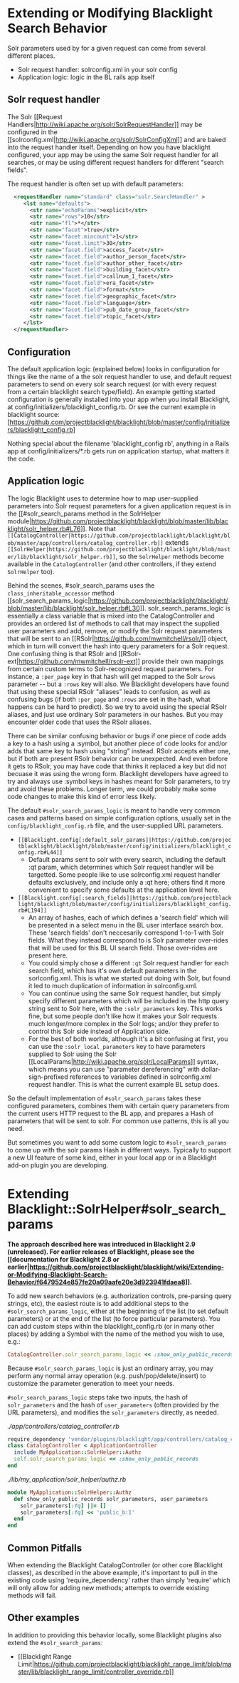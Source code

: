 # Extending or Modifying Blacklight Search Behavior

Solr parameters used by for a given request can come from several different places. 

* Solr request handler: solrconfig.xml in your solr config
* Application logic: logic in the BL rails app itself

## Solr request handler

The Solr [[Request Handlers|http://wiki.apache.org/solr/SolrRequestHandler]] may be configured in the [[solrconfig.xml|http://wiki.apache.org/solr/SolrConfigXml]] and are baked into the request handler itself. Depending on how you have blacklight configured, your app may be using the same Solr request handler for all searches, or may be using different request handlers for different "search fields".  

The request handler is often set up with default parameters:

```xml
  <requestHandler name="standard" class="solr.SearchHandler" >
     <lst name="defaults">
       <str name="echoParams">explicit</str>
       <str name="rows">10</str> 
       <str name="fl">*</str>   
       <str name="facet">true</str>
       <str name="facet.mincount">1</str>
       <str name="facet.limit">30</str> 
       <str name="facet.field">access_facet</str>
       <str name="facet.field">author_person_facet</str>
       <str name="facet.field">author_other_facet</str>
       <str name="facet.field">building_facet</str>
       <str name="facet.field">callnum_1_facet</str>
       <str name="facet.field">era_facet</str>
       <str name="facet.field">format</str>
       <str name="facet.field">geographic_facet</str>
       <str name="facet.field">language</str>
       <str name="facet.field">pub_date_group_facet</str>
       <str name="facet.field">topic_facet</str>
     </lst>
  </requestHandler>
```
## Configuration

The default application logic (explained below) looks in configuration for things like the name of a the solr request handler to use, and default request parameters to send on every solr search request (or with every request from a certain blacklight search type/field). An example getting started configuration is generally installed into your app when you install Blacklight, at config/initializers/blacklight_config.rb.  Or see the current example in blacklight source: [https://github.com/projectblacklight/blacklight/blob/master/config/initializers/blacklight_config.rb]

Nothing special about the filename 'blacklight_config.rb', anything in a Rails app at config/initializers/*.rb gets run on application startup, what matters it the code.

## Application logic

The logic Blacklight uses to determine how to map user-supplied parameters into Solr request parameters for a given application request is in the [[#solr_search_params method in the SolrHelper module|https://github.com/projectblacklight/blacklight/blob/master/lib/blacklight/solr_helper.rb#L76]]. Note that `[[CatalogController|https://github.com/projectblacklight/blacklight/blob/master/app/controllers/catalog_controller.rb]]` extends `[[SolrHelper|https://github.com/projectblacklight/blacklight/blob/master/lib/blacklight/solr_helper.rb]]`, so the `SolrHelper` methods become available in the `CatalogController` (and other controllers, if they extend `SolrHelper` too). 

Behind the scenes, #solr_search_params uses the `class_inheritable_accessor` method [[solr_search_params_logic|https://github.com/projectblacklight/blacklight/blob/master/lib/blacklight/solr_helper.rb#L30]]. solr_search_params_logic is essentially a class variable that is mixed into the CatalogController and provides an ordered list of methods to call that may inspect the supplied user parameters and add, remove, or modify the Solr request parameters that will be sent to an [[RSolr|https://github.com/mwmitchell/rsolr/]] object, which in turn will convert the hash into query parameters for a Solr request. One confusing thing is that RSolr and  [[RSolr-ext|https://github.com/mwmitchell/rsolr-ext]] provide their own mappings from certain custom terms to Solr-recognized request parameters. For instance, a `:per_page` key in that hash will get mapped to the Solr `&rows` parameter -- but a `:rows` key will also.  We Blacklight developers have found that using these special RSolr "aliases" leads to confusion, as well as confusing bugs (if both `:per_page` and `:rows` are set in the hash, what happens can be hard to predict).  So we try to avoid using the special RSolr aliases, and just use ordinary Solr parameters in our hashes. But you may encounter older code that uses the RSolr aliases. 

There can be similar confusing behavior or bugs if one piece of code adds a key to a hash using a :symbol, but another piece of code looks for and/or adds that same key to hash using "string" instead. RSolr accepts either one, but if both are present RSolr behavior can be unexpected. And even before it gets to RSolr, you may have code that thinks it replaced a key but did not becuase it was using the wrong form. Blacklight developers have agreed to try and always use :symbol keys in hashes meant for Solr parameters, to try and avoid these problems. Longer term, we could probably make some code changes to make this kind of error less likely. 

The default `#solr_search_params_logic` is meant to handle very common cases and patterns based on simple configuration options, usually set in the `config/blacklight_config.rb` file, and the user-supplied URL parameters.

* `[[Blacklight.config[:default_solr_params]|https://github.com/projectblacklight/blacklight/blob/master/config/initializers/blacklight_config.rb#L44]]`
    * Default params sent to solr with every search, including the default :qt param, which determines which Solr request handler will be targetted. Some people like to use solrconfig.xml request handler defaults exclusively, and include only a :qt here; others find it more convenient to specify some defaults at the application level here. 
* `[[Blacklight.config[:search_fields]|https://github.com/projectblacklight/blacklight/blob/master/config/initializers/blacklight_config.rb#L194]]`
   * An array of hashes, each of which defines a 'search field' which will be presented in a select menu in the BL user interface search box. These 'search fields' don't neccesarily correspond 1-to-1 with Solr fields. What they instead correspond to is Solr parameter over-rides that will be used for this BL UI search field.  Those over-rides are present here. 
   * You could simply chose a different `:qt` Solr request handler for each search field, which has it's own default parameters in the sorlconfig.xml. This is what we started out doing with Solr, but found it led to much duplication of information in solrconfig.xml. 
   * You can continue using the same Solr request handler, but simply specify different parameters which will be included in the http query string sent to Solr here, with the `:solr_parameters`  key. This works fine, but some people don't like how it makes your Solr requests much longer/more complex in the Solr logs; and/or they prefer to control this Solr side instead of Application side. 
   * For the best of both worlds, although it's a bit confusing at first, you can use the `:solr_local_parameters` key to have parameters supplied to Solr using the Solr [[LocalParams|http://wiki.apache.org/solr/LocalParams]] syntax, which means you can use "parameter dereferencing"  with dollar-sign-prefixed references to variables defined in solrconfig.xml request handler. This is what the current example BL setup does. 

So the default implementation of `#solr_search_params` takes these configured parameters, combines them with certain query parameters from the current users HTTP request to the BL app, and prepares a Hash of parameters that will be sent to solr. For common use patterns, this is all you need. 

But sometimes you want to add some custom logic to `#solr_search_params` to come up with the solr params Hash in different ways. Typically to support a new UI feature of some kind, either in your local app or in a Blacklight add-on plugin you are developing. 


# Extending Blacklight::SolrHelper#solr_search_params

**The approach described here was introduced in Blacklight 2.9 (unreleased). For earlier releases of Blacklight, please see the [[documentation for Blacklight 2.8 or earlier|https://github.com/projectblacklight/blacklight/wiki/Extending-or-Modifying-Blacklight-Search-Behavior/f6479524e857fe20a09aafe20e3d923941fdaea8]].**

To add new search behaviors (e.g. authorization controls, pre-parsing query strings, etc), the easiest route is to add additional steps to the `#solr_search_params_logic`, either at the beginning of the list (to set default parameters) or at the end of the list (to force particular parameters). You can add custom steps within the blacklight_config.rb (or in many other places) by adding a Symbol with the name of the method you wish to use, e.g.:

```ruby
CatalogController.solr_search_params_logic << :show_only_public_records
```

Because `#solr_search_params_logic` is just an ordinary array, you may perform any normal array operation (e.g. push/pop/delete/insert) to customize the parameter generation to meet your needs.

`#solr_search_params_logic` steps take two inputs, the hash of `solr_parameters` and the hash of `user_parameters` (often provided by the URL parameters), and modifies the `solr_parameters` directly, as needed. 

*./app/controllers/catalog_controller.rb*
```ruby
require_dependency 'vendor/plugins/blacklight/app/controllers/catalog_controller.rb'
class CatalogController < ApplicationController 
  include MyApplication::SolrHelper::Authz
  self.solr_search_params_logic << :show_only_public_records
end
```

*./lib/my_application/solr_helper/authz.rb*
```ruby
module MyApplication::SolrHelper::Authz
  def show_only_public_records solr_parameters, user_parameters
    solr_parameters[:fq] ||= []
    solr_parameters[:fq] << 'public_b:1'
  end
end
```

## Common Pitfalls
When extending the Blacklight CatalogController (or other core Blacklight classes), as described in the above example, it's important to pull in the existing code using 'require_dependency' rather than simply 'require' which will only allow for adding new methods; attempts to override existing methods will fail.

## Other examples

In addition to providing this behavior locally, some Blacklight plugins also extend the `#solr_search_params`:

* [[Blacklight Range Limit|https://github.com/projectblacklight/blacklight_range_limit/blob/master/lib/blacklight_range_limit/controller_override.rb]]
